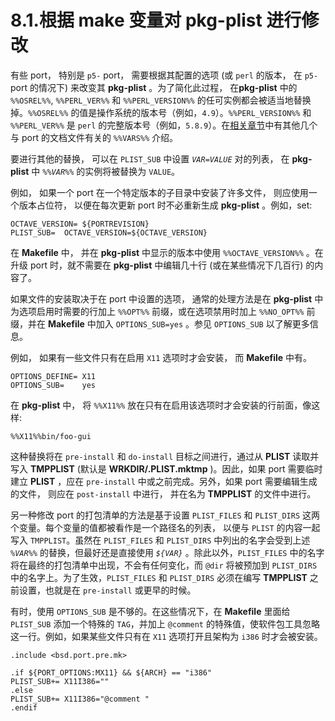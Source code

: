 # 8.1.根据 make 变量对 pkg-plist 进行修改

有些 port， 特别是 `p5-` port， 需要根据其配置的选项 (或 `perl` 的版本， 在 `p5-` port 的情况下) 来改变其 **pkg-plist** 。为了简化此过程， 在**pkg-plist** 中的 `%%OSREL%%`, `%%PERL_VER%%` 和 `%%PERL_VERSION%%` 的任可实例都会被适当地替换掉。`%%OSREL%%` 的值是操作系统的版本号（例如，`4.9`）。`%%PERL_VERSION%%` 和 `%%PERL_VER%%` 是 `perl` 的完整版本号（例如，`5.8.9`）。在[相关章节](https://docs.freebsd.org/en/books/porters-handbook/makefiles/index.html#install-documentation)中有其他几个与 port 的文档文件有关的 `%%VARS%%` 介绍。

要进行其他的替换， 可以在 `PLIST_SUB` 中设置 *`VAR=VALUE`* 对的列表， 在 **pkg-plist** 中 *`%%VAR%%`* 的实例将被替换为 `VALUE`。

例如， 如果一个 port 在一个特定版本的子目录中安装了许多文件， 则应使用一个版本占位符， 以便在每次更新 port 时不必重新生成 **pkg-plist** 。例如，set:

```
OCTAVE_VERSION=	${PORTREVISION}
PLIST_SUB=	OCTAVE_VERSION=${OCTAVE_VERSION}
```

在 **Makefile** 中， 并在 **pkg-plist** 中显示的版本中使用  `%%OCTAVE_VERSION%%` 。在升级 port 时，就不需要在 **pkg-plist** 中编辑几十行 (或在某些情况下几百行) 的内容了。

如果文件的安装取决于在 port 中设置的选项， 通常的处理方法是在 **pkg-plist** 中为选项启用时需要的行加上 `%%OPT%%` 前缀，或在选项禁用时加上 `%%NO_OPT%%` 前缀，并在 **Makefile** 中加入 `OPTIONS_SUB=yes` 。参见 `OPTIONS_SUB` 以了解更多信息。

例如， 如果有一些文件只有在启用 `X11` 选项时才会安装， 而 **Makefile** 中有。

```
OPTIONS_DEFINE=	X11
OPTIONS_SUB=	yes
```

在 **pkg-plist** 中， 将 `%%X11%%` 放在只有在启用该选项时才会安装的行前面，像这样:

```
%%X11%%bin/foo-gui
```

这种替换将在 `pre-install` 和 `do-install` 目标之间进行，通过从 **PLIST** 读取并写入 **TMPPLIST** (默认是 **WRKDIR/.PLIST.mktmp** )。因此，如果 port 需要临时建立 **PLIST** ，应在 `pre-install` 中或之前完成。另外，如果 port 需要编辑生成的文件， 则应在 `post-install` 中进行， 并在名为 **TMPPLIST** 的文件中进行。

另一种修改 port 的打包清单的方法是基于设置 `PLIST_FILES` 和 `PLIST_DIRS` 这两个变量。每个变量的值都被看作是一个路径名的列表， 以便与 `PLIST` 的内容一起写入 `TMPPLIST`。虽然在 `PLIST_FILES` 和 `PLIST_DIRS` 中列出的名字会受到上述 *`%VAR%%`* 的替换，但最好还是直接使用 *`${VAR}`* 。除此以外，`PLIST_FILES` 中的名字将在最终的打包清单中出现，不会有任何变化，而 `@dir` 将被预加到 `PLIST_DIRS` 中的名字上。为了生效，`PLIST_FILES` 和 `PLIST_DIRS` 必须在编写 **TMPPLIST** 之前设置，也就是在 `pre-install` 或更早的时候。

有时，使用 `OPTIONS_SUB` 是不够的。在这些情况下，在 **Makefile** 里面给 `PLIST_SUB` 添加一个特殊的 `TAG`，并加上 `@comment` 的特殊值，使软件包工具忽略这一行。例如，如果某些文件只有在 `X11` 选项打开且架构为 `i386` 时才会被安装。

```
.include <bsd.port.pre.mk>

.if ${PORT_OPTIONS:MX11} && ${ARCH} == "i386"
PLIST_SUB+=	X11I386=""
.else
PLIST_SUB+=	X11I386="@comment "
.endif
```
